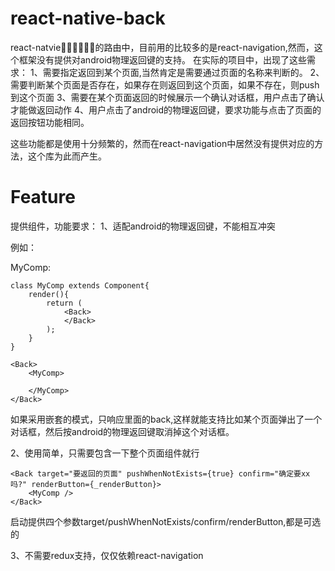 # react-native-back

react-natvie的路由中，目前用的比较多的是react-navigation,然而，这个框架没有提供对android物理返回键的支持。
在实际的项目中，出现了这些需求：
1、需要指定返回到某个页面,当然肯定是需要通过页面的名称来判断的。
2、需要判断某个页面是否存在，如果存在则返回到这个页面，如果不存在，则push到这个页面
3、需要在某个页面返回的时候展示一个确认对话框，用户点击了确认才能做返回动作
4、用户点击了android的物理返回键，要求功能与点击了页面的返回按钮功能相同。

这些功能都是使用十分频繁的，然而在react-navigation中居然没有提供对应的方法，这个库为此而产生。

# Feature

提供<Back>组件，功能要求：
1、适配android的物理返回键，不能相互冲突

例如：


MyComp:

```
class MyComp extends Component{
    render(){
        return (
            <Back>
            </Back>
        );
    }
}
```

```
<Back>
    <MyComp>

    </MyComp>
</Back>
```
如果采用嵌套的模式，只响应里面的back,这样就能支持比如某个页面弹出了一个对话框，然后按android的物理返回键取消掉这个对话框。

2、使用简单，只需要包含一下整个页面组件就行
```
<Back target="要返回的页面" pushWhenNotExists={true} confirm="确定要xx吗?" renderButton={_renderButton}>
    <MyComp />
</Back>
```
启动提供四个参数target/pushWhenNotExists/confirm/renderButton,都是可选的

3、不需要redux支持，仅仅依赖react-navigation